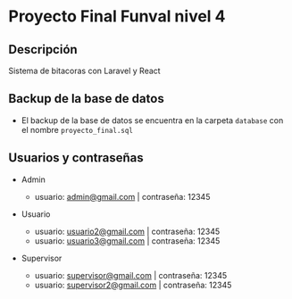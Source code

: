 # Proyecto Final Funval nivel 4

## Descripción
Sistema de bitacoras con Laravel y React

## Backup de la base de datos
- El backup de la base de datos se encuentra en la carpeta `database` con el nombre `proyecto_final.sql`

## Usuarios y contraseñas 

- Admin
    - usuario: admin@gmail.com | contraseña: 12345

- Usuario
    - usuario: usuario2@gmail.com | contraseña: 12345
    - usuario: usuario3@gmail.com | contraseña: 12345

- Supervisor
    - usuario: supervisor@gmail.com  | contraseña: 12345
    - usuario: supervisor2@gmail.com | contraseña: 12345
